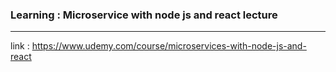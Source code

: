 ### Learning : Microservice with node js and react lecture

---

link : https://www.udemy.com/course/microservices-with-node-js-and-react